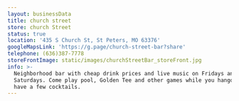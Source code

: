 ```yaml
---
layout: businessData
title: church street
store: church Street
status: true
location: '435 S Church St, St Peters, MO 63376'
googleMapsLink: 'https://g.page/church-street-bar?share'
telephone: (636)387-7778
storeFrontImage: static/images/churchStreetBar_storeFront.jpg
info: >-
  Neighborhood bar with cheap drink prices and live music on Fridays and
  Saturdays. Come play pool, Golden Tee and other games while you hangout and
  have a few cocktails.
---
```


